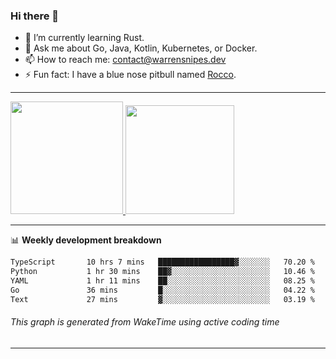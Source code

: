 ### Hi there 👋

- 🌱 I’m currently learning Rust.
- 💬 Ask me about Go, Java, Kotlin, Kubernetes, or Docker.
- 📫 How to reach me: contact@warrensnipes.dev
- ⚡ Fun fact: I have a blue nose pitbull named [Rocco](https://i.imgur.com/iLsSCKu.jpg).

-------


<a href="https://github.com/LockedThread/LockedThread">
  <img height="180em" src="https://github-readme-stats.vercel.app/api?username=LockedThread&theme=transparent&bg_color=00000000&show_icons=true&count_private=true" />
  <img height="174em" src="https://github-readme-stats.vercel.app/api/top-langs?username=LockedThread&theme=transparent&layout=compact&hide_progress=true&bg_color=00000000" />
  </a>

-------

📊 **Weekly development breakdown**
<!--START_SECTION:waka-->

```txt
TypeScript       10 hrs 7 mins   █████████████████▓░░░░░░░   70.20 %
Python           1 hr 30 mins    ██▓░░░░░░░░░░░░░░░░░░░░░░   10.46 %
YAML             1 hr 11 mins    ██░░░░░░░░░░░░░░░░░░░░░░░   08.25 %
Go               36 mins         █░░░░░░░░░░░░░░░░░░░░░░░░   04.22 %
Text             27 mins         ▓░░░░░░░░░░░░░░░░░░░░░░░░   03.19 %
```

<!--END_SECTION:waka-->
###### *This graph is generated from WakeTime using active coding time*
-------
